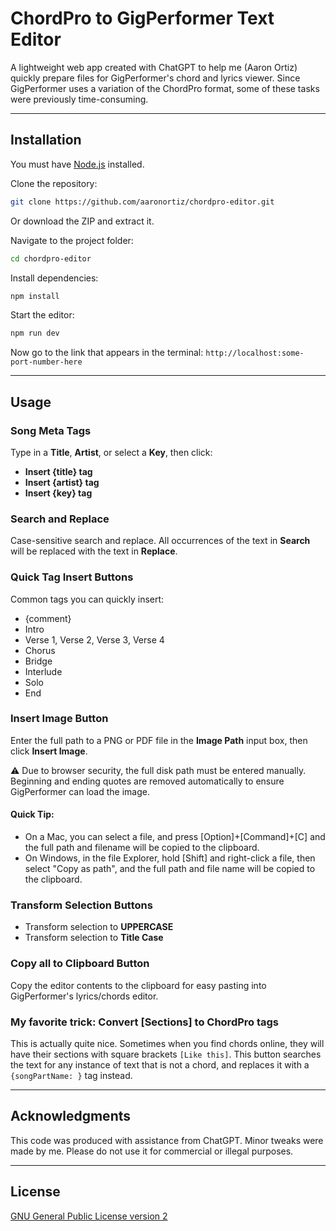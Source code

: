 # ChordPro to GigPerformer Text Editor

A lightweight web app created with ChatGPT to help me (Aaron Ortiz) quickly prepare files for GigPerformer's chord and lyrics viewer. Since GigPerformer uses a variation of the ChordPro format, some of these tasks were previously time-consuming.

---

## Installation

You must have [Node.js](https://nodejs.org/en) installed.

Clone the repository:

```bash
git clone https://github.com/aaronortiz/chordpro-editor.git
```

Or download the ZIP and extract it.

Navigate to the project folder:

```bash
cd chordpro-editor
```

Install dependencies:

```bash
npm install
```

Start the editor:

```bash
npm run dev
```

Now go to the link that appears in the terminal:
`http://localhost:some-port-number-here`

---

## Usage

### Song Meta Tags

Type in a **Title**, **Artist**, or select a **Key**, then click:

- **Insert {title} tag**
- **Insert {artist} tag**
- **Insert {key} tag**

### Search and Replace

Case-sensitive search and replace. All occurrences of the text in **Search** will be replaced with the text in **Replace**.

### Quick Tag Insert Buttons

Common tags you can quickly insert:

- {comment}
- Intro
- Verse 1, Verse 2, Verse 3, Verse 4
- Chorus
- Bridge
- Interlude
- Solo
- End

### Insert Image Button

Enter the full path to a PNG or PDF file in the **Image Path** input box, then click **Insert Image**.

⚠️ Due to browser security, the full disk path must be entered manually. Beginning and ending quotes are removed automatically to ensure GigPerformer can load the image.

#### Quick Tip:

- On a Mac, you can select a file, and press [Option]+[Command]+[C] and the full path and filename will be copied to the clipboard.
- On Windows, in the file Explorer, hold [Shift] and right-click a file, then select "Copy as path", and the full path and file name will be copied to the clipboard.

### Transform Selection Buttons

- Transform selection to **UPPERCASE**
- Transform selection to **Title Case**

### Copy all to Clipboard Button

Copy the editor contents to the clipboard for easy pasting into GigPerformer's lyrics/chords editor.

### My favorite trick: Convert [Sections] to ChordPro tags

This is actually quite nice. Sometimes when you find chords online, they will have their sections with square brackets `[Like this]`. This button searches the text for any instance of text that is not a chord, and replaces it with a `{songPartName: }` tag instead.

---

## Acknowledgments

This code was produced with assistance from ChatGPT. Minor tweaks were made by me. Please do not use it for commercial or illegal purposes.

---

## License

[GNU General Public License version 2](https://opensource.org/license/gpl-2-0)
